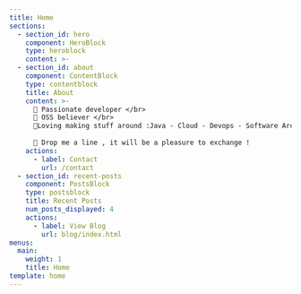 ```yaml
---
title: Home
sections:
  - section_id: hero
    component: HeroBlock
    type: heroblock
    content: >- 
  - section_id: about
    component: ContentBlock
    type: contentblock
    title: About
    content: >-
      📌 Passionate developer </br>
      📌 OSS believer </br>
      📌Loving making stuff around :Java - Cloud - Devops - Software Architecture - Software Craftsmanship </br>
      
      📢 Drop me a line , it will be a pleasure to exchange !
    actions:
      - label: Contact
        url: /contact
  - section_id: recent-posts
    component: PostsBlock
    type: postsblock
    title: Recent Posts
    num_posts_displayed: 4
    actions:
      - label: View Blog
        url: blog/index.html
menus:
  main:
    weight: 1
    title: Home
template: home
---
```

